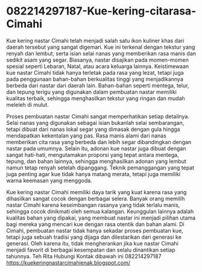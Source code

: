 # 082214297187-Kue-kering-citarasa-Cimahi
Kue kering nastar Cimahi telah menjadi salah satu ikon kuliner khas dari daerah tersebut yang sangat digemari. Kue ini terkenal dengan tekstur yang renyah dan lembut, serta isian selai nanas yang memberikan rasa manis dan sedikit asam yang segar. Biasanya, nastar disajikan pada momen-momen spesial seperti Lebaran, Natal, atau acara keluarga lainnya. Keistimewaan kue nastar Cimahi tidak hanya terletak pada rasa yang lezat, tetapi juga pada penggunaan bahan-bahan berkualitas tinggi yang menjadikannya berbeda dari nastar dari daerah lain. Bahan-bahan seperti mentega, telur, dan tepung terigu yang digunakan dalam pembuatan nastar memiliki kualitas terbaik, sehingga menghasilkan tekstur yang ringan dan mudah meleleh di mulut.

Proses pembuatan nastar Cimahi sangat memperhatikan setiap detailnya. Selai nanas yang digunakan sebagai isian bukanlah selai sembarangan, tetapi dibuat dari nanas lokal segar yang dimasak dengan gula hingga mendapatkan kekentalan yang pas. Rasa manis alami dari nanas memberikan cita rasa yang berbeda dan lebih segar dibandingkan dengan nastar pada umumnya. Selain itu, adonan kue nastar juga dibuat dengan sangat hati-hati, mengutamakan proporsi yang tepat antara mentega, tepung, dan bahan lainnya, sehingga menghasilkan adonan yang lembut namun tetap renyah setelah dipanggang. Teknik pemanggangan yang tepat juga penting agar kue tidak hanya matang merata, tetapi juga memiliki warna keemasan yang menggoda.

Kue kering nastar Cimahi memiliki daya tarik yang kuat karena rasa yang dihasilkan sangat cocok dengan berbagai selera. Banyak orang memilih nastar Cimahi karena keseimbangan rasanya yang tidak terlalu manis, sehingga cocok dinikmati oleh semua kalangan. Keunggulan lainnya adalah kualitas bahan yang dipakai, yang membuat nastar ini menjadi pilihan utama bagi mereka yang mencari kue dengan rasa otentik dan bahan alami. Di Cimahi, pembuatan nastar tidak hanya sekadar proses pembuatan kue, tetapi juga sebuah tradisi yang dijaga dan dilestarikan dari generasi ke generasi. Oleh karena itu, tidak mengherankan jika kue nastar Cimahi menjadi favorit di berbagai kesempatan dan selalu dinantikan setiap tahunnya.
Teh Rita
Hubungi Kontak dibawah ini
082214297187
https://kuekeringnastarcimahienak.blogspot.com/
